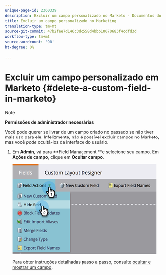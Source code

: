 ```yaml
---
unique-page-id: 2360339
description: Excluir um campo personalizado no Marketo - Documentos do Marketing - Documentação do produto
title: Excluir um campo personalizado no Marketing
translation-type: tm+mt
source-git-commit: 47b2fee7d146c3dc558d4bbb10070683f4cdfd3d
workflow-type: tm+mt
source-wordcount: '90'
ht-degree: 0%

---
```



# Excluir um campo personalizado em Marketo {#delete-a-custom-field-in-marketo}

>[!NOTE]
>
>**Permissões de administrador necessárias**

Você pode querer se livrar de um campo criado no passado se não tiver mais uso para ele. Infelizmente, não é possível excluir campos no Marketo, mas você *pode* ocultá-los da interface do usuário.

1. Em **Admin**, vá para **Field Management **e selecione seu campo. Em **Ações de campo**, clique em **Ocultar campo**.

   ![](assets/image2014-9-19-9-3a49-3a10.png)

   Para obter instruções detalhadas passo a passo, consulte [ocultar e mostrar um campo](hide-and-unhide-a-field.md).

